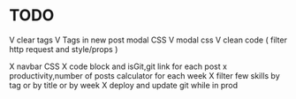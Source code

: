 # TODO
V clear tags 
V Tags in new post modal CSS 
V modal css 
V clean code ( filter http request and style/props ) 

X navbar CSS
X code block and isGit,git link for each post
x productivity,number of posts calculator for each week
X filter few skills by tag or by title or by week
X deploy and update git while in prod
